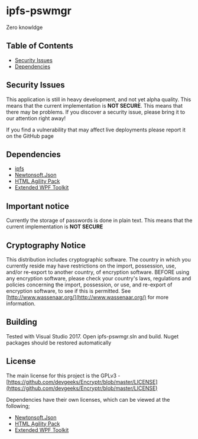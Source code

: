# ipfs-pswmgr
Zero knowldge 

## Table of Contents

- [Security Issues](#security-issues)
- [Dependencies](#dependencies)

## Security Issues

This application is still in heavy development, and not yet alpha quality. This means that the current implementation is __NOT SECURE__. This means that there may be problems. If you discover a security issue, please bring it to our attention right away!

If you find a vulnerability that may affect live deployments please report it on the GitHub page

## Dependencies
* [ipfs](https://www.ipfs.io/)
* [Newtonsoft.Json](https://github.com/JamesNK/Newtonsoft.Json)
* [HTML Agility Pack](https://github.com/zzzprojects/html-agility-pack)
* [Extended WPF Toolkit](https://github.com/xceedsoftware/wpftoolkit)

## Important notice
Currently the storage of passwords is done in plain text. This means that the current implementation is __NOT SECURE__

## Cryptography Notice

This distribution includes cryptographic software. The country in which you currently reside may have restrictions on the import, possession, use, and/or re-export to another country, of encryption software. BEFORE using any encryption software, please check your country's laws, regulations and policies concerning the import, possession, or use, and re-export of encryption software, to see if this is permitted. See [http://www.wassenaar.org/](http://www.wassenaar.org/) for more information.

## Building

Tested with Visual Studio 2017. Open ipfs-pswmgr.sln and build. Nuget packages should be restored automatically

## License
The main license for this project is the GPLv3 - [https://github.com/devgeeks/Encryptr/blob/master/LICENSE](https://github.com/devgeeks/Encryptr/blob/master/LICENSE)

Dependencies have their own licenses, which can be viewed at the following;
* [Newtonsoft.Json](https://github.com/JamesNK/Newtonsoft.Json/blob/master/LICENSE.md)
* [HTML Agility Pack](https://github.com/zzzprojects/html-agility-pack/blob/master/LICENSE)
* [Extended WPF Toolkit](https://github.com/xceedsoftware/wpftoolkit/blob/master/license.md)